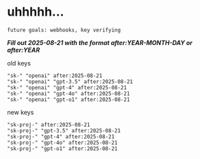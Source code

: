 # uhhhhh...

`future goals: webhooks, key verifying`



***Fill out 2025-08-21 with the format after:YEAR-MONTH-DAY or after:YEAR***

old keys
```
"sk-" "openai" after:2025-08-21
"sk-" "openai" "gpt-3.5" after:2025-08-21
"sk-" "openai" "gpt-4" after:2025-08-21
"sk-" "openai" "gpt-4o" after:2025-08-21
"sk-" "openai" "gpt-o1" after:2025-08-21
```

new keys
```
"sk-proj-" after:2025-08-21
"sk-proj-" "gpt-3.5" after:2025-08-21
"sk-proj-" "gpt-4" after:2025-08-21
"sk-proj-" "gpt-4o" after:2025-08-21
"sk-proj-" "gpt-o1" after:2025-08-21
```
